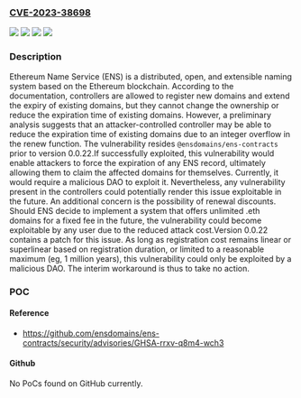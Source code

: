 ### [CVE-2023-38698](https://cve.mitre.org/cgi-bin/cvename.cgi?name=CVE-2023-38698)
![](https://img.shields.io/static/v1?label=Product&message=ens-contracts&color=blue)
![](https://img.shields.io/static/v1?label=Version&message=%3C%3D%200.0.21%20&color=brightgreen)
![](https://img.shields.io/static/v1?label=Version&message=0%20&color=brightgreen)
![](https://img.shields.io/static/v1?label=Vulnerability&message=CWE-190%3A%20Integer%20Overflow%20or%20Wraparound&color=brightgreen)

### Description

Ethereum Name Service (ENS) is a distributed, open, and extensible naming system based on the Ethereum blockchain. According to the documentation, controllers are allowed to register new domains and extend the expiry of existing domains, but they cannot change the ownership or reduce the expiration time of existing domains. However, a preliminary analysis suggests that an attacker-controlled controller may be able to reduce the expiration time of existing domains due to an integer overflow in the renew function. The vulnerability resides `@ensdomains/ens-contracts` prior to version 0.0.22.If successfully exploited, this vulnerability would enable attackers to force the expiration of any ENS record, ultimately allowing them to claim the affected domains for themselves. Currently, it would require a malicious DAO to exploit it. Nevertheless, any vulnerability present in the controllers could potentially render this issue exploitable in the future. An additional concern is the possibility of renewal discounts. Should ENS decide to implement a system that offers unlimited .eth domains for a fixed fee in the future, the vulnerability could become exploitable by any user due to the reduced attack cost.Version 0.0.22 contains a patch for this issue. As long as registration cost remains linear or superlinear based on registration duration, or limited to a reasonable maximum (eg, 1 million years), this vulnerability could only be exploited by a malicious DAO. The interim workaround is thus to take no action.

### POC

#### Reference
- https://github.com/ensdomains/ens-contracts/security/advisories/GHSA-rrxv-q8m4-wch3

#### Github
No PoCs found on GitHub currently.

